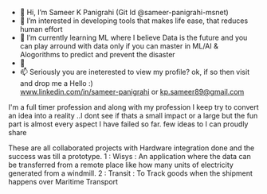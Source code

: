 - 👋 Hi, I’m Sameer K Panigrahi (Git Id @sameer-panigrahi-msnet)
- 👀 I’m interested in developing tools that makes life ease, that reduces human effort
- 🌱 I’m currently learning ML where  I believe Data is the future and you can play arround with data only if you can master in ML/AI & Alogorithms to predict and prevent the disaster
- 💞️
- 📫 Seriously you are ineterested to view my profile? ok, if so  then visit and drop me a Hello :)  
                    www.linkedin.com/in/sameer-panigrahi
                or kp.sameer89@gmail.com
                
I'm a full timer profession and along with my profession I keep try to convert an idea into a reality ..I dont see if thats a small impact or a large but the fun part is almost every aspect I have failed so far. few ideas to I can proudly share 

These are all collaborated projects with Hardware integration done and the success was till a prototype. 
1 : Wisys : <Wireless system > An application where the data can be transferred from a remote place like how many units of electricity generated from a windmill. 
2 : Transit : To Track goods when the shipment happens over Maritime Transport 

<!---
sameer-panigrahi-msnet/sameer-panigrahi-msnet is a ✨ special ✨ repository because its `README.md` (this file) appears on your GitHub profile.
You can click the Preview link to take a look at your changes.
--->
